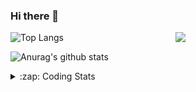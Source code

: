 ### Hi there 👋

<!--
**tao8687/tao8687** is a ✨ _special_ ✨ repository because its `README.md` (this file) appears on your GitHub profile.

Here are some ideas to get you started:

- 🔭 I’m currently working on ...
- 🌱 I’m currently learning ...
- 👯 I’m looking to collaborate on ...
- 🤔 I’m looking for help with ...
- 💬 Ask me about ...
- 📫 How to reach me: ...
- 😄 Pronouns: ...
- ⚡ Fun fact: ...
-->

<img align='right' src="https://media.giphy.com/media/M9gbBd9nbDrOTu1Mqx/giphy.gif" width="240">

  
![Top Langs](https://github-readme-stats.vercel.app/api/top-langs/?username=tao8687&layout=compact&title_color=23238E&text_color=A67D3D)

![Anurag's github stats](https://github-readme-stats.vercel.app/api?username=tao8687&show_icons=true&&text_color=A67D3D&title_color=23238E&show_icons=false&count_private=true&hide=stars)

<details>
  <summary>:zap: Coding Stats</summary>
  <br>
    
<!--START_SECTION:waka-->
![Code Time](http://img.shields.io/badge/Code%20Time-1%2C438%20hrs%2039%20mins-blue)

![Profile Views](http://img.shields.io/badge/Profile%20Views-4-blue)

**🐱 My GitHub Data** 

> 📦 1.5 MB Used in GitHub's Storage 
 > 
> 🏆 80 Contributions in the Year 2024
 > 
> 🚫 Not Opted to Hire
 > 
> 📜 50 Public Repositories 
 > 
> 🔑 25 Private Repositories 
 > 
**I'm an Early 🐤** 

```text
🌞 Morning                1318 commits        ██████████████████████░░░   86.37 % 
🌆 Daytime                87 commits          █░░░░░░░░░░░░░░░░░░░░░░░░   05.70 % 
🌃 Evening                117 commits         ██░░░░░░░░░░░░░░░░░░░░░░░   07.67 % 
🌙 Night                  4 commits           ░░░░░░░░░░░░░░░░░░░░░░░░░   00.26 % 
```
📅 **I'm Most Productive on Wednesday** 

```text
Monday                   220 commits         ████░░░░░░░░░░░░░░░░░░░░░   14.42 % 
Tuesday                  207 commits         ███░░░░░░░░░░░░░░░░░░░░░░   13.56 % 
Wednesday                274 commits         ████░░░░░░░░░░░░░░░░░░░░░   17.96 % 
Thursday                 198 commits         ███░░░░░░░░░░░░░░░░░░░░░░   12.98 % 
Friday                   216 commits         ████░░░░░░░░░░░░░░░░░░░░░   14.15 % 
Saturday                 210 commits         ███░░░░░░░░░░░░░░░░░░░░░░   13.76 % 
Sunday                   201 commits         ███░░░░░░░░░░░░░░░░░░░░░░   13.17 % 
```


📊 **This Week I Spent My Time On** 

```text
🕑︎ Time Zone: Asia/Shanghai

💬 Programming Languages: 
C++                      9 hrs 4 mins        ███████████░░░░░░░░░░░░░░   43.01 % 
Other                    7 hrs 19 mins       █████████░░░░░░░░░░░░░░░░   34.67 % 
Bash                     1 hr 53 mins        ██░░░░░░░░░░░░░░░░░░░░░░░   08.93 % 
CMake                    58 mins             █░░░░░░░░░░░░░░░░░░░░░░░░   04.65 % 
C                        47 mins             █░░░░░░░░░░░░░░░░░░░░░░░░   03.77 % 

🔥 Editors: 
VS Code                  21 hrs 7 mins       █████████████████████████   100.00 % 

🐱‍💻 Projects: 
agvs                     13 hrs 42 mins      ████████████████░░░░░░░░░   64.93 % 
autox                    3 hrs 30 mins       ████░░░░░░░░░░░░░░░░░░░░░   16.58 % 
src                      1 hr 59 mins        ██░░░░░░░░░░░░░░░░░░░░░░░   09.42 % 
agvs_sim                 39 mins             █░░░░░░░░░░░░░░░░░░░░░░░░   03.12 % 
ndt_localization         26 mins             █░░░░░░░░░░░░░░░░░░░░░░░░   02.11 % 

💻 Operating System: 
Linux                    21 hrs 7 mins       █████████████████████████   100.00 % 
```

**I Mostly Code in Python** 

```text
Python                   9 repos             ████████░░░░░░░░░░░░░░░░░   30.00 % 
C++                      8 repos             ███████░░░░░░░░░░░░░░░░░░   26.67 % 
JavaScript               2 repos             ██░░░░░░░░░░░░░░░░░░░░░░░   06.67 % 
Batchfile                1 repo              █░░░░░░░░░░░░░░░░░░░░░░░░   03.33 % 
HTML                     1 repo              █░░░░░░░░░░░░░░░░░░░░░░░░   03.33 % 
```



**Timeline**

![Lines of Code chart](https://raw.githubusercontent.com/tao8687/tao8687/master/assets/bar_graph.png)


 Last Updated on 20/03/2024 01:09:18 UTC
<!--END_SECTION:waka-->
</details>
